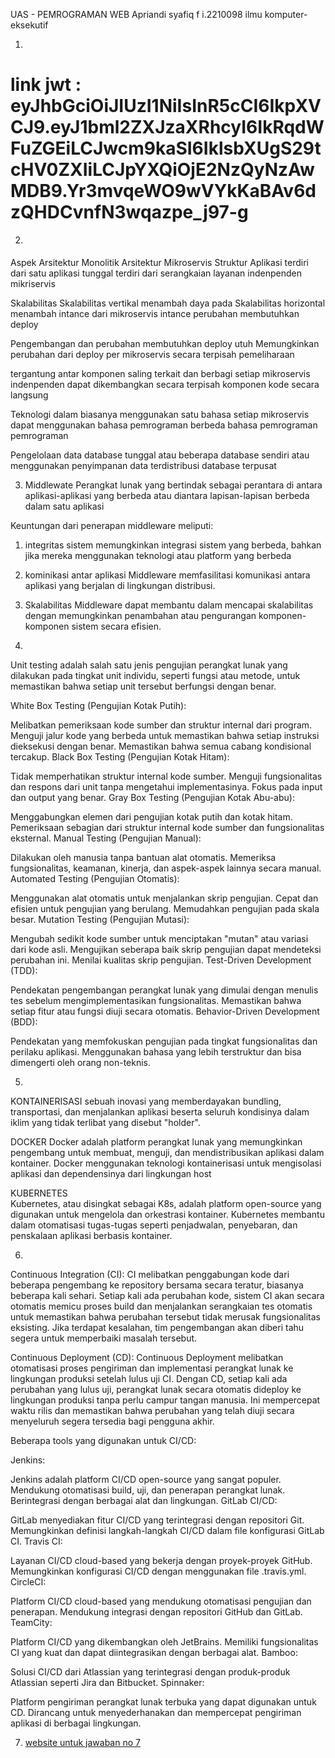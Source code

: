 UAS - PEMROGRAMAN WEB
Apriandi syafiq f
i.2210098
ilmu komputer- eksekutif

1. 


<h1>
  link jwt : eyJhbGciOiJIUzI1NiIsInR5cCI6IkpXVCJ9.eyJ1bml2ZXJzaXRhcyI6IkRqdWFuZGEiLCJwcm9kaSI6IklsbXUgS29tcHV0ZXIiLCJpYXQiOjE2NzQyNzAwMDB9.Yr3mvqeWO9wVYkKaBAv6dzQHDCvnfN3wqazpe_j97-g
</h1>

2. <p>
  Aspek                              Arsitektur Monolitik                          Arsitektur Mikroservis
  Struktur Aplikasi                terdiri dari satu aplikasi tunggal              terdiri dari serangkaian layanan indenpenden mikriservis

  Skalabilitas                     Skalabilitas vertikal menambah daya pada       Skalabilitas horizontal menambah intance dari mikroservis
                                  intance perubahan membutuhkan deploy
                    

  Pengembangan dan                 perubahan membutuhkan deploy utuh              Memungkinkan perubahan dari deploy per mikroservis secara terpisah
  pemeliharaan

  tergantung antar                komponen saling terkait dan berbagi            setiap mikroservis indenpenden dapat dikembangkan secara terpisah
  komponen                        kode secara langsung

  Teknologi dalam                 biasanya menggunakan satu bahasa              setiap mikroservis dapat menggunakan bahasa pemrograman berbeda 
  bahasa pemrograman              pemrograman

  Pengelolaan data                database tunggal atau beberapa                database sendiri atau menggunakan penyimpanan data terdistribusi
                                   database terpusat

</p>


3.  <span>
    Middlewate
    Perangkat lunak yang bertindak sebagai perantara di antara aplikasi-aplikasi yang berbeda atau diantara lapisan-lapisan berbeda dalam satu aplikasi

Keuntungan dari penerapan middleware meliputi:
1. integritas sistem
   memungkinkan integrasi sistem yang berbeda, bahkan jika mereka menggunakan teknologi atau platform yang berbeda

2. kominikasi antar aplikasi
   Middleware memfasilitasi komunikasi antara aplikasi yang berjalan di lingkungan distribusi.

3. Skalabilitas
   Middleware dapat membantu dalam mencapai skalabilitas dengan memungkinkan penambahan atau pengurangan komponen-komponen sistem secara efisien.

   </span>


4.
 <head>
 Unit testing adalah salah satu jenis pengujian perangkat lunak yang dilakukan pada tingkat unit individu, seperti fungsi atau metode, untuk memastikan bahwa setiap unit tersebut berfungsi dengan benar.

 White Box Testing (Pengujian Kotak Putih):

Melibatkan pemeriksaan kode sumber dan struktur internal dari program.
Menguji jalur kode yang berbeda untuk memastikan bahwa setiap instruksi dieksekusi dengan benar.
Memastikan bahwa semua cabang kondisional tercakup.
Black Box Testing (Pengujian Kotak Hitam):

Tidak memperhatikan struktur internal kode sumber.
Menguji fungsionalitas dan respons dari unit tanpa mengetahui implementasinya.
Fokus pada input dan output yang benar.
Gray Box Testing (Pengujian Kotak Abu-abu):

Menggabungkan elemen dari pengujian kotak putih dan kotak hitam.
Pemeriksaan sebagian dari struktur internal kode sumber dan fungsionalitas eksternal.
Manual Testing (Pengujian Manual):

Dilakukan oleh manusia tanpa bantuan alat otomatis.
Memeriksa fungsionalitas, keamanan, kinerja, dan aspek-aspek lainnya secara manual.
Automated Testing (Pengujian Otomatis):

Menggunakan alat otomatis untuk menjalankan skrip pengujian.
Cepat dan efisien untuk pengujian yang berulang.
Memudahkan pengujian pada skala besar.
Mutation Testing (Pengujian Mutasi):

Mengubah sedikit kode sumber untuk menciptakan "mutan" atau variasi dari kode asli.
Mengujikan seberapa baik skrip pengujian dapat mendeteksi perubahan ini.
Menilai kualitas skrip pengujian.
Test-Driven Development (TDD):

Pendekatan pengembangan perangkat lunak yang dimulai dengan menulis tes sebelum mengimplementasikan fungsionalitas.
Memastikan bahwa setiap fitur atau fungsi diuji secara otomatis.
Behavior-Driven Development (BDD):

Pendekatan yang memfokuskan pengujian pada tingkat fungsionalitas dan perilaku aplikasi.
Menggunakan bahasa yang lebih terstruktur dan bisa dimengerti oleh orang non-teknis.
  
</head>


5. <body>
  KONTAINERISASI
  sebuah inovasi yang memberdayakan bundling, transportasi, dan menjalankan aplikasi beserta seluruh kondisinya dalam iklim yang tidak terlibat yang disebut "holder".

  DOCKER
  Docker adalah platform perangkat lunak yang memungkinkan pengembang untuk membuat, menguji, dan mendistribusikan aplikasi dalam kontainer. Docker menggunakan       teknologi kontainerisasi untuk mengisolasi aplikasi dan dependensinya dari lingkungan host

  KUBERNETES  
  Kubernetes, atau disingkat sebagai K8s, adalah platform open-source yang digunakan untuk mengelola dan orkestrasi kontainer. Kubernetes membantu dalam otomatisasi tugas-tugas seperti penjadwalan, penyebaran, dan penskalaan aplikasi berbasis kontainer. 
</body>

6.  <div class = CI/CD>
Continuous Integration (CI):
CI melibatkan penggabungan kode dari beberapa pengembang ke repository bersama secara teratur, biasanya beberapa kali sehari. Setiap kali ada perubahan kode, sistem CI akan secara otomatis memicu proses build dan menjalankan serangkaian tes otomatis untuk memastikan bahwa perubahan tersebut tidak merusak fungsionalitas eksisting. Jika terdapat kesalahan, tim pengembangan akan diberi tahu segera untuk memperbaiki masalah tersebut.

Continuous Deployment (CD):
Continuous Deployment melibatkan otomatisasi proses pengiriman dan implementasi perangkat lunak ke lingkungan produksi setelah lulus uji CI. Dengan CD, setiap kali ada perubahan yang lulus uji, perangkat lunak secara otomatis dideploy ke lingkungan produksi tanpa perlu campur tangan manusia. Ini mempercepat waktu rilis dan memastikan bahwa perubahan yang telah diuji secara menyeluruh segera tersedia bagi pengguna akhir.

Beberapa tools yang digunakan untuk CI/CD:

Jenkins:

Jenkins adalah platform CI/CD open-source yang sangat populer.
Mendukung otomatisasi build, uji, dan penerapan perangkat lunak.
Berintegrasi dengan berbagai alat dan lingkungan.
GitLab CI/CD:

GitLab menyediakan fitur CI/CD yang terintegrasi dengan repositori Git.
Memungkinkan definisi langkah-langkah CI/CD dalam file konfigurasi GitLab CI.
Travis CI:

Layanan CI/CD cloud-based yang bekerja dengan proyek-proyek GitHub.
Memungkinkan konfigurasi CI/CD dengan menggunakan file .travis.yml.
CircleCI:

Platform CI/CD cloud-based yang mendukung otomatisasi pengujian dan penerapan.
Mendukung integrasi dengan repositori GitHub dan GitLab.
TeamCity:

Platform CI/CD yang dikembangkan oleh JetBrains.
Memiliki fungsionalitas CI yang kuat dan dapat diintegrasikan dengan berbagai alat.
Bamboo:

Solusi CI/CD dari Atlassian yang terintegrasi dengan produk-produk Atlassian seperti Jira dan Bitbucket.
Spinnaker:

Platform pengiriman perangkat lunak terbuka yang dapat digunakan untuk CD.
Dirancang untuk menyederhanakan dan mempercepat pengiriman aplikasi di berbagai lingkungan.
  
</div>


7. <a href="https://apriandisyafiqfirdaus.github.io/websiteno7.github.io/">website untuk jawaban no 7</a>


    


        


